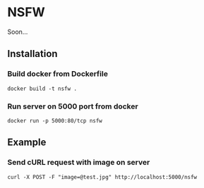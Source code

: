 # NSFW

Soon...

## Installation

### Build docker from Dockerfile
```
docker build -t nsfw .
```

### Run server on 5000 port from docker
```
docker run -p 5000:80/tcp nsfw
```

## Example
### Send cURL request with image on server
```
curl -X POST -F "image=@test.jpg" http://localhost:5000/nsfw
```
